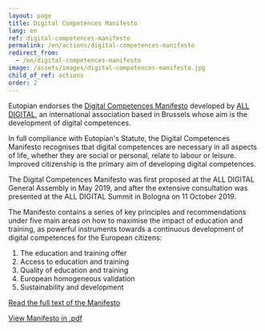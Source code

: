 ```yaml
---
layout: page
title: Digital Competences Manifesto
lang: en
ref: digital-competences-manifesto
permalink: /en/actions/digital-competences-manifesto
redirect_from:
  - /en/digital-competences-manifesto
image: /assets/images/digital-competences-manifesto.jpg
child_of_ref: actions
order: 2
---
```


Eutopian endorses the [Digital Competences Manifesto](https://all-digital.org/manifesto/) developed by [ALL DIGITAL](https://all-digital.org/), an international association based in Brussels whose aim is the development of digital competences.

In full compliance with Eutopian's Statute, the Digital Competences Manifesto recognises tbat digital competences are necessary in all aspects of life, whether they are social or personal, relate to labour or leisure. Improved citizenship is the primary aim of developing digital competences.

The Digital Competences Manifesto was first proposed at the ALL DIGITAL General Assembly in May 2019, and after the extensive consultation was presented at the ALL DIGITAL Summit in Bologna on 11 October 2019.

The Manifesto contains a series of key principles and recommendations under five main areas on how to maximise the impact of education and training, as powerful instruments towards a continuous development of digital competences for the European citizens:

1. The education and training offer
2. Access to education and training
3. Quality of education and training
4. European homogeneous validation
5. Sustainability and development

[Read the full text of the Manifesto](https://all-digital.org/digital-competences-manifesto/)

[View Manifesto in .pdf](https://all-digital.org/wp-content/uploads/2019/11/Manifesto_online-viewing.pdf)
